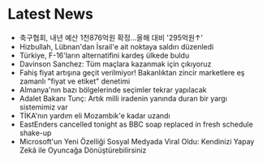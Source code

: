 # Latest News
-  축구협회, 내년 예산 1천876억원 확정…올해 대비 '295억원↑'
-  Hizbullah, Lübnan'dan İsrail'e ait noktaya saldırı düzenledi
-  Türkiye, F-16'ların alternatifini kardeş ülkede buldu
-  Davinson Sanchez: Tüm maçlara kazanmak için çıkıyoruz
-  Fahiş fiyat artışına geçit verilmiyor! Bakanlıktan zincir marketlere eş zamanlı "fiyat ve etiket" denetimi
-  Almanya'nın bazı bölgelerinde seçimler tekrar yapılacak
-  Adalet Bakanı Tunç: Artık milli iradenin yanında duran bir yargı sistemimiz var
-  TİKA'nın yardım eli Mozambik'e kadar uzandı
-  EastEnders cancelled tonight as BBC soap replaced in fresh schedule shake-up
-  Microsoft'un Yeni Özelliği Sosyal Medyada Viral Oldu: Kendinizi Yapay Zekâ ile Oyuncağa Dönüştürebilirsiniz
